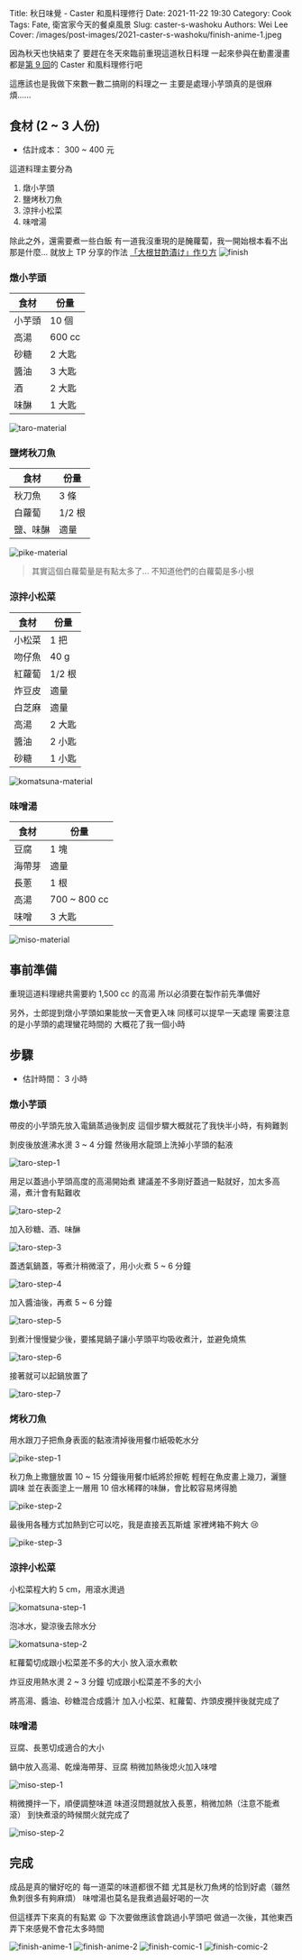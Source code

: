 Title: 秋日味覺 - Caster 和風料理修行
Date: 2021-11-22 19:30
Category: Cook
Tags: Fate, 衛宮家今天的餐桌風景
Slug: caster-s-washoku
Authors: Wei Lee
Cover: /images/post-images/2021-caster-s-washoku/finish-anime-1.jpeg

因為秋天也快結束了
要趕在冬天來臨前重現這道秋日料理
一起來參與在動畫漫畫都是[第 9 回](https://ani.gamer.com.tw/animeVideo.php?sn=16735)的 Caster 和風料理修行吧

<!--more-->

這應該也是我做下來數一數二搞剛的料理之一
主要是處理小芋頭真的是很麻煩......

## 食材 (2 ~ 3 人份)
* 估計成本： 300 ~ 400 元

這道料理主要分為

1. 燉小芋頭
2. 鹽烤秋刀魚
3. 涼拌小松菜
4. 味噌湯

除此之外，還需要煮一些白飯
有一道我沒重現的是醃蘿蔔，我一開始根本看不出那是什麼...
就放上 TP 分享的作法 [「大根甘酢漬け」作り方](https://www.youtube.com/watch?v=1C8_frrrj94)
![finish](/images/post-images/2021-caster-s-washoku/finish.jpeg)

### 燉小芋頭

| 食材 | 份量 |
| --- | --- |
| 小芋頭 | 10 個 |
| 高湯 | 600 cc |
| 砂糖 | 2 大匙 |
| 醬油 | 3 大匙 |
| 酒 | 2 大匙 |
| 味醂 | 1 大匙 |

![taro-material](/images/post-images/2021-caster-s-washoku/taro-material.jpeg)

### 鹽烤秋刀魚

| 食材 | 份量|
| --- | --- |
| 秋刀魚 | 3 條 |
| 白蘿蔔 | 1/2 根 |
| 鹽、味醂 | 適量 |

![pike-material](/images/post-images/2021-caster-s-washoku/pike-material.jpeg)

> 其實這個白蘿蔔量是有點太多了...
> 不知道他們的白蘿蔔是多小根

### 涼拌小松菜

| 食材 | 份量 |
| --- | --- |
| 小松菜 | 1 把 |
| 吻仔魚 | 40 g |
| 紅蘿蔔 | 1/2 根 |
| 炸豆皮 | 適量 |
| 白芝麻 | 適量 |
| 高湯 | 2 大匙 |
| 醬油 | 2 小匙 |
| 砂糖 | 1 小匙 |

![komatsuna-material](/images/post-images/2021-caster-s-washoku/komatsuna-material.jpeg)

### 味噌湯

| 食材 | 份量 |
| --- | --- |
| 豆腐 | 1 塊 |
| 海帶芽 | 適量 |
| 長蔥 | 1 根 |
| 高湯 | 700 ~ 800 cc |
| 味噌 | 3 大匙 |

![miso-material](/images/post-images/2021-caster-s-washoku/miso-material.jpeg)

## 事前準備
重現這道料理總共需要約 1,500 cc 的高湯
所以必須要在製作前先準備好

另外，士郎提到燉小芋頭如果能放一天會更入味
同樣可以提早一天處理
需要注意的是小芋頭的處理蠻花時間的
大概花了我一個小時

## 步驟
* 估計時間： 3 小時

### 燉小芋頭

帶皮的小芋頭先放入電鍋蒸過後剝皮
這個步驟大概就花了我快半小時，有夠難剝

剝皮後放進沸水燙 3 ~ 4 分鐘
然後用水龍頭上洗掉小芋頭的黏液

![taro-step-1](/images/post-images/2021-caster-s-washoku/taro-step-1.jpeg)

用足以蓋過小芋頭高度的高湯開始煮
建議差不多剛好蓋過一點就好，加太多高湯，煮汁會有點難收

![taro-step-2](/images/post-images/2021-caster-s-washoku/taro-step-2.jpeg)

加入砂糖、酒、味醂

![taro-step-3](/images/post-images/2021-caster-s-washoku/taro-step-3.jpeg)

蓋透氣鍋蓋，等煮汁稍微滾了，用小火煮 5 ~ 6 分鐘

![taro-step-4](/images/post-images/2021-caster-s-washoku/taro-step-4.jpeg)

加入醬油後，再煮 5 ~ 6 分鐘

![taro-step-5](/images/post-images/2021-caster-s-washoku/taro-step-5.jpeg)

到煮汁慢慢變少後，要搖晃鍋子讓小芋頭平均吸收煮汁，並避免燒焦

![taro-step-6](/images/post-images/2021-caster-s-washoku/taro-step-6.jpeg)

接著就可以起鍋放置了

![taro-step-7](/images/post-images/2021-caster-s-washoku/taro-step-7.jpeg)

### 烤秋刀魚

用水跟刀子把魚身表面的黏液清掉後用餐巾紙吸乾水分

![pike-step-1](/images/post-images/2021-caster-s-washoku/pike-step-1.jpeg)

秋刀魚上撒鹽放置 10 ~ 15 分鐘後用餐巾紙將於擦乾
輕輕在魚皮畫上幾刀，灑鹽調味
並在表面塗上一層用 10 倍水稀釋的味醂，會比較容易烤得脆

![pike-step-2](/images/post-images/2021-caster-s-washoku/pike-step-2.jpeg)

最後用各種方式加熱到它可以吃，我是直接丟瓦斯爐
家裡烤箱不夠大 😢

![pike-step-3](/images/post-images/2021-caster-s-washoku/pike-step-3.jpeg)

### 涼拌小松菜

小松菜程大約 5 cm，用滾水燙過

![komatsuna-step-1](/images/post-images/2021-caster-s-washoku/komatsuna-step-1.jpeg)

泡冰水，變涼後去除水分

![komatsuna-step-2](/images/post-images/2021-caster-s-washoku/komatsuna-step-2.jpeg)

紅蘿蔔切成跟小松菜差不多的大小
放入滾水煮軟

炸豆皮用熱水燙 2 ~ 3 分鐘
切成跟小松菜差不多的大小

將高湯、醬油、砂糖混合成醬汁
加入小松菜、紅蘿蔔、炸頭皮攪拌後就完成了

### 味噌湯

豆腐、長蔥切成適合的大小

鍋中放入高湯、乾燥海帶芽、豆腐
稍微加熱後熄火加入味噌

![miso-step-1](/images/post-images/2021-caster-s-washoku/miso-step-1.jpeg)

稍微攪拌一下，順便調整味道
味道沒問題就放入長蔥，稍微加熱（注意不能煮滾）
到快煮滾的時候關火就完成了

![miso-step-2](/images/post-images/2021-caster-s-washoku/miso-step-2.jpeg)

## 完成
成品是真的蠻好吃的
每一道菜的味道都很不錯
尤其是秋刀魚烤的恰到好處（雖然魚刺很多有夠麻煩）
味噌湯也莫名是我煮過最好喝的一次

但這樣弄下來真的有點累 😫
下次要做應該會跳過小芋頭吧
做過一次後，其他東西弄下來感覺不會花太多時間

![finish-anime-1](/images/post-images/2021-caster-s-washoku/finish-anime-1.jpeg)
![finish-anime-2](/images/post-images/2021-caster-s-washoku/finish-anime-2.jpeg)
![finish-comic-1](/images/post-images/2021-caster-s-washoku/finish-comic-1.jpeg)
![finish-comic-2](/images/post-images/2021-caster-s-washoku/finish-comic-2.jpeg)
